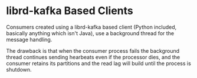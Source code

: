 
# librd-kafka Based Clients

Consumers created using a librd-kafka based client (Python included, basically anything which isn't Java), use a background thread for the message handling. 

The drawback is that when the consumer process fails the background thread continues sending hearbeats even if the processor dies, and the consumer retains its partitions and the read lag will build until the process is shutdown.